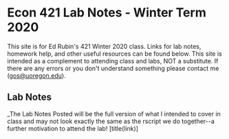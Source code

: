 # Econ 421 Lab Notes - Winter Term 2020

This site is for Ed Rubin's 421 Winter 2020 class. Links for lab notes, homework help, and other useful resources can be found below. This site is intended as a complement to attending class and labs, NOT a substitute. If there are any errors or you don't understand something please contact me (gos@uoregon.edu).

## Lab Notes
_The Lab Notes Posted will be the full version of what I intended to cover in class and may not look exactly the same as the rscript we do together--a further motivation to attend the lab!
[title(link)]

